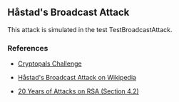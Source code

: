 ## Håstad's Broadcast Attack

This attack is simulated in the test TestBroadcastAttack.

### References
* [Cryptopals Challenge](http://cryptopals.com/sets/5/challenges/40/)
 
* [Håstad's Broadcast Attack on Wikipedia](https://en.wikipedia.org/wiki/Coppersmith%27s_attack#H.C3.A5stad.27s_broadcast_attack)

* [20 Years of Attacks on RSA (Section 4.2)](https://crypto.stanford.edu/~dabo/papers/RSA-survey.pdf) 
